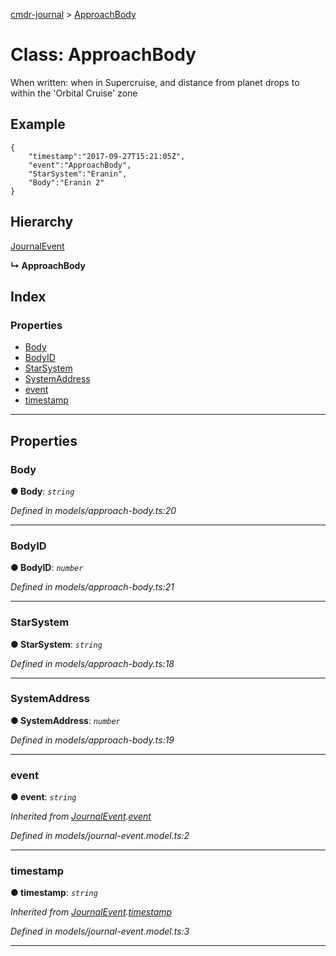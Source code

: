 [cmdr-journal](../README.md) > [ApproachBody](../classes/approachbody.md)



# Class: ApproachBody


When written: when in Supercruise, and distance from planet drops to within the 'Orbital Cruise' zone

## Example

    {
        "timestamp":"2017-09-27T15:21:05Z",
        "event":"ApproachBody",
        "StarSystem":"Eranin",
        "Body":"Eranin 2"
    }

## Hierarchy


 [JournalEvent](journalevent.md)

**↳ ApproachBody**







## Index

### Properties

* [Body](approachbody.md#body)
* [BodyID](approachbody.md#bodyid)
* [StarSystem](approachbody.md#starsystem)
* [SystemAddress](approachbody.md#systemaddress)
* [event](approachbody.md#event)
* [timestamp](approachbody.md#timestamp)



---
## Properties
<a id="body"></a>

###  Body

**●  Body**:  *`string`* 

*Defined in models/approach-body.ts:20*





___

<a id="bodyid"></a>

###  BodyID

**●  BodyID**:  *`number`* 

*Defined in models/approach-body.ts:21*





___

<a id="starsystem"></a>

###  StarSystem

**●  StarSystem**:  *`string`* 

*Defined in models/approach-body.ts:18*





___

<a id="systemaddress"></a>

###  SystemAddress

**●  SystemAddress**:  *`number`* 

*Defined in models/approach-body.ts:19*





___

<a id="event"></a>

###  event

**●  event**:  *`string`* 

*Inherited from [JournalEvent](journalevent.md).[event](journalevent.md#event)*

*Defined in models/journal-event.model.ts:2*





___

<a id="timestamp"></a>

###  timestamp

**●  timestamp**:  *`string`* 

*Inherited from [JournalEvent](journalevent.md).[timestamp](journalevent.md#timestamp)*

*Defined in models/journal-event.model.ts:3*





___


